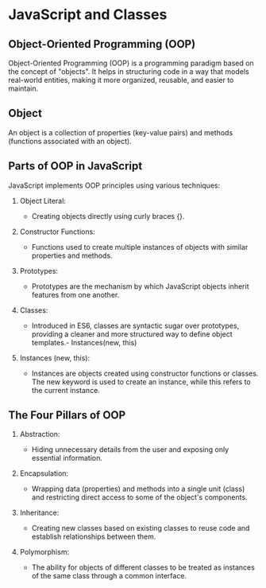 # JavaScript and Classes


## Object-Oriented Programming (OOP)

Object-Oriented Programming (OOP) is a programming paradigm based on the concept of "objects". It helps in structuring code in a way that models real-world entities, making it more organized, reusable, and easier to maintain.


## Object

An object is a collection of properties (key-value pairs) and methods (functions associated with an object).


## Parts of OOP in JavaScript

JavaScript implements OOP principles using various techniques:

1. Object Literal:
    - Creating objects directly using curly braces {}.

2. Constructor Functions:
    - Functions used to create multiple instances of objects with similar properties and methods.

3. Prototypes:
    - Prototypes are the mechanism by which JavaScript objects inherit features from one another.

4. Classes:
    - Introduced in ES6, classes are syntactic sugar over prototypes, providing a cleaner and more structured way to define object templates.- Instances(new, this)

5. Instances (new, this):
    - Instances are objects created using constructor functions or classes. The new keyword is used to create an instance, while this refers to the current instance.

## The Four Pillars of OOP

1. Abstraction:

    - Hiding unnecessary details from the user and exposing only essential information.

2. Encapsulation:

    - Wrapping data (properties) and methods into a single unit (class) and restricting direct access to some of the object's components.

3. Inheritance:

    - Creating new classes based on existing classes to reuse code and establish relationships between them.

4. Polymorphism:

    - The ability for objects of different classes to be treated as instances of the same class through a common interface.